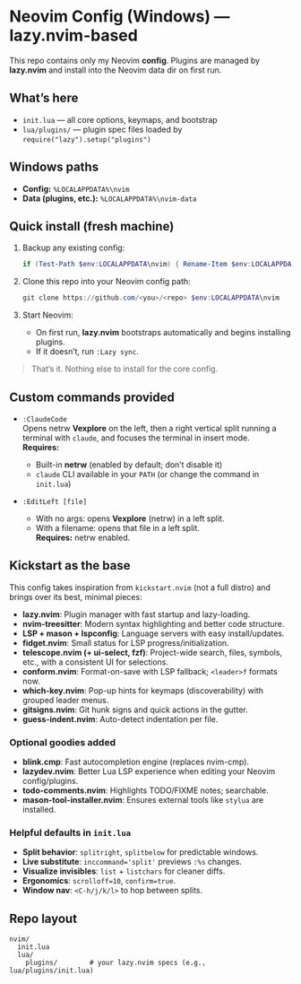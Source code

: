 # Neovim Config (Windows) — lazy.nvim-based

This repo contains only my Neovim **config**. Plugins are managed by **lazy.nvim** and install into the Neovim data dir on first run.

## What’s here
- `init.lua` — all core options, keymaps, and bootstrap
- `lua/plugins/` — plugin spec files loaded by `require("lazy").setup("plugins")`

## Windows paths
- **Config:** `%LOCALAPPDATA%\nvim`
- **Data (plugins, etc.):** `%LOCALAPPDATA%\nvim-data`

## Quick install (fresh machine)

1. Backup any existing config:
   ```powershell
   if (Test-Path $env:LOCALAPPDATA\nvim) { Rename-Item $env:LOCALAPPDATA\nvim nvim.bak }
   ```

2. Clone this repo into your Neovim config path:
   ```powershell
   git clone https://github.com/<you>/<repo> $env:LOCALAPPDATA\nvim
   ```

3. Start Neovim:
   - On first run, **lazy.nvim** bootstraps automatically and begins installing plugins.
   - If it doesn’t, run `:Lazy sync`.

> That’s it. Nothing else to install for the core config.

## Custom commands provided

- `:ClaudeCode`  
  Opens netrw **Vexplore** on the left, then a right vertical split running a terminal with `claude`, and focuses the terminal in insert mode.  
  **Requires:**  
  - Built-in **netrw** (enabled by default; don’t disable it)  
  - `claude` CLI available in your `PATH` (or change the command in `init.lua`)

- `:EditLeft [file]`  
  - With no args: opens **Vexplore** (netrw) in a left split.  
  - With a filename: opens that file in a left split.  
  **Requires:** netrw enabled.

## Kickstart as the base
This config takes inspiration from `kickstart.nvim` (not a full distro) and brings over its best, minimal pieces:

- **lazy.nvim**: Plugin manager with fast startup and lazy-loading.
- **nvim-treesitter**: Modern syntax highlighting and better code structure.
- **LSP + mason + lspconfig**: Language servers with easy install/updates.
- **fidget.nvim**: Small status for LSP progress/initialization.
- **telescope.nvim (+ ui-select, fzf)**: Project-wide search, files, symbols, etc., with a consistent UI for selections.
- **conform.nvim**: Format-on-save with LSP fallback; `<leader>f` formats now.
- **which-key.nvim**: Pop-up hints for keymaps (discoverability) with grouped leader menus.
- **gitsigns.nvim**: Git hunk signs and quick actions in the gutter.
- **guess-indent.nvim**: Auto-detect indentation per file.

### Optional goodies added
- **blink.cmp**: Fast autocompletion engine (replaces nvim-cmp).
- **lazydev.nvim**: Better Lua LSP experience when editing your Neovim config/plugins.
- **todo-comments.nvim**: Highlights TODO/FIXME notes; searchable.
- **mason-tool-installer.nvim**: Ensures external tools like `stylua` are installed.

### Helpful defaults in `init.lua`
- **Split behavior**: `splitright`, `splitbelow` for predictable windows.
- **Live substitute**: `inccommand='split'` previews `:%s` changes.
- **Visualize invisibles**: `list` + `listchars` for cleaner diffs.
- **Ergonomics**: `scrolloff=10`, `confirm=true`.
- **Window nav**: `<C-h/j/k/l>` to hop between splits.

## Repo layout
```
nvim/
  init.lua
  lua/
    plugins/        # your lazy.nvim specs (e.g., lua/plugins/init.lua)
```

